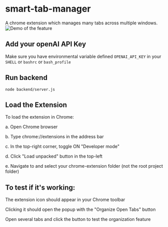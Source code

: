 # smart-tab-manager
A chrome extension which manages many tabs across multiple windows.
![Demo of the feature](SmartTabManager.gif)


## Add your openAI API Key
  Make sure you have environmental variable defined `OPENAI_API_KEY` in your `SHELL` or `bashrc` or `bash_profile`

## Run backend 
`node backend/server.js`

## Load the Extension
To load the extension in Chrome:

a. Open Chrome browser

b. Type chrome://extensions in the address bar

c. In the top-right corner, toggle ON "Developer mode"

d. Click "Load unpacked" button in the top-left

e. Navigate to and select your chrome-extension folder (not the root project folder)


## To test if it's working:

The extension icon should appear in your Chrome toolbar

Clicking it should open the popup with the "Organize Open Tabs" button

Open several tabs and click the button to test the organization feature
